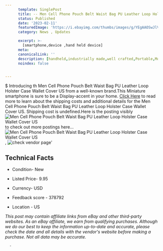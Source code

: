 ```yaml
---
      template: SinglePost
      title: -- Men Cell Phone Pouch Belt Waist Bag PU Leather Loop Holster Case Wallet Cover US
      status: Published
      date: '2023-02-11'
      featuredImage: 'https://i.ebayimg.com/thumbs/images/g/YEgAAOSwJlVhLgcZ/s-l225.jpg'
      category: News , Updates

      excerpt: >-
        [smartphone,device ,hand held device]
      meta:
      canonicalLink: ''
      description: [handheld,industrially made,well crafted,Portable,Mobile,Compact,Convenient,Lightweight,Maneuverable,Man-portable,Miniature,Carriable,Hand-held,Light,Holdable,Transportable,Mobile device,Pocket-sized,On-the-go,Wireless,Cordless,Compact size,Convenient size, smartphone,device ,hand held device]
      noindex: false
      

---
```

$
      Introducing th Men Cell Phone Pouch Belt Waist Bag PU Leather Loop Holster Case Wallet Cover US from a well-known brand.This Miniature smartphone is sure to be a Display-accent in your home. [Click Here](https://www.ebay.com/itm/234166440296?hash=item3685685168%3Ag%3AYEgAAOSwJlVhLgcZ&mkevt=1&mkcid=1&mkrid=711-53200-19255-0&campid=%253CePNCampaignId%253E&customid=%253CreferenceId%253E&toolid=10049) to read more to learn about the shipping costs and additional details for the Men Cell Phone Pouch Belt Waist Bag PU Leather Loop Holster Case Wallet Cover US. Shipping cost is undefined.Here is the posting visibly ![Men Cell Phone Pouch Belt Waist Bag PU Leather Loop Holster Case Wallet Cover US](https://i.ebayimg.com/thumbs/images/g/YEgAAOSwJlVhLgcZ/s-l225.jpg) to check out more postings here... ![Men Cell Phone Pouch Belt Waist Bag PU Leather Loop Holster Case Wallet Cover US](https://i.ebayimg.com/images/g/YEgAAOSwJlVhLgcZ/s-l1600.jpg), ![check vendor page](https://origin-galleryplus.ebayimg.com/ws/web/234166440296_2_0_1/225x225.jpg,https://origin-galleryplus.ebayimg.com/ws/web/234166440296_3_0_1/225x225.jpg,https://origin-galleryplus.ebayimg.com/ws/web/234166440296_4_0_1/225x225.jpg,https://origin-galleryplus.ebayimg.com/ws/web/234166440296_5_0_1/225x225.jpg,https://origin-galleryplus.ebayimg.com/ws/web/234166440296_6_0_1/225x225.jpg,https://origin-galleryplus.ebayimg.com/ws/web/234166440296_7_0_1/225x225.jpg)'

      

 ## Technical Facts 



     
      

 - Condition- New 


      

 - Listed Price- 9.95 


      

 - Currency- USD 


      

 - Feedback score - 378792 


      

 - Location - US 


      
      

 *_This post may contain affiliate links from eBay and other third-party websites. As an eBay affiliate, we earn from qualifying purchases. Although we do our best to keep the information up-to-date and accurate, please check the date and all details with the vendor's website before making a purchase. Not all data may be accurate._*




      -
